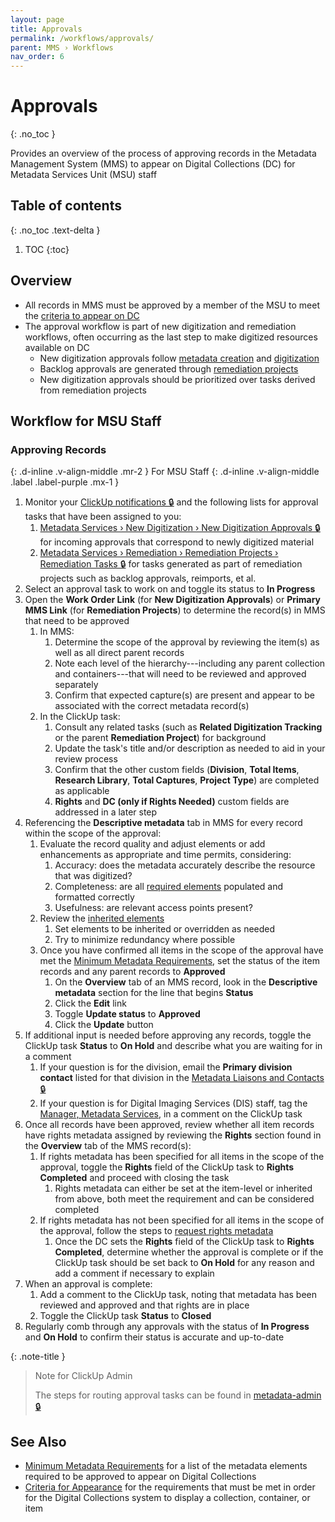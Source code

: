 ```yaml
---
layout: page
title: Approvals
permalink: /workflows/approvals/
parent: MMS › Workflows
nav_order: 6
---
```


# Approvals
{: .no_toc }

Provides an overview of the process of approving records in the Metadata Management System (MMS) to appear on Digital Collections (DC) for Metadata Services Unit (MSU) staff

## Table of contents
{: .no_toc .text-delta }

1. TOC
{:toc}

## Overview
- All records in MMS must be approved by a member of the MSU to meet the [criteria to appear on DC](/metadata-documentation/dc/criteria/)
- The approval workflow is part of new digitization and remediation workflows, often occurring as the last step to make digitized resources available on DC
    - New digitization approvals follow [metadata creation](/metadata-documentation/workflows/create-import/) and [digitization](/metadata-documentation/workflows/digitization/)
    - Backlog approvals are generated through [remediation projects](/metadata-documentation/workflows/remediation/)
    - New digitization approvals should be prioritized over tasks derived from remediation projects

## Workflow for MSU Staff

### Approving Records
{: .d-inline .v-align-middle .mr-2 }
For MSU Staff
{: .d-inline .v-align-middle .label .label-purple .mx-1 }
1. Monitor your [ClickUp notifications 🔒](https://app.clickup.com/2305128/notifications) and the following lists for approval tasks that have been assigned to you:
    1. [Metadata Services › New Digitization › New Digitization Approvals 🔒](https://app.clickup.com/2305128/v/l/6-180919377-1) for incoming approvals that correspond to newly digitized material
    1. [Metadata Services › Remediation › Remediation Projects › Remediation Tasks 🔒](https://app.clickup.com/2305128/v/l/26b38-8667) for tasks generated as part of remediation projects such as backlog approvals, reimports, et al.
1. Select an approval task to work on and toggle its status to **In Progress**
1. Open the **Work Order Link** (for **New Digitization Approvals**) or **Primary MMS Link** (for **Remediation Projects**) to determine the record(s) in MMS that need to be approved
    1. In MMS:
        1. Determine the scope of the approval by reviewing the item(s) as well as all direct parent records
        1. Note each level of the hierarchy---including any parent collection and containers---that will need to be reviewed and approved separately
        1. Confirm that expected capture(s) are present and appear to be associated with the correct metadata record(s)
    1. In the ClickUp task:
        1. Consult any related tasks (such as **Related Digitization Tracking** or the parent **Remediation Project**) for background
        1. Update the task's title and/or description as needed to aid in your review process
        1. Confirm that the other custom fields (**Division**, **Total Items**, **Research Library**, **Total Captures**, **Project Type**) are completed as applicable
        1. **Rights** and **DC (only if Rights Needed)** custom fields are addressed in a later step
1. Referencing the **Descriptive metadata** tab in MMS for every record within the scope of the approval:
    1. Evaluate the record quality and adjust elements or add enhancements as appropriate and time permits, considering:
        1. Accuracy: does the metadata accurately describe the resource that was digitized?
        1. Completeness: are all [required elements](/metadata-documentation/metadata/guidelines/#minimum-metadata-requirements) populated and formatted correctly
        1. Usefulness: are relevant access points present?
    1. Review the [inherited elements](/metadata-documentation/metadata/guidelines/#inheritance)
        1. Set elements to be inherited or overridden as needed
        1. Try to minimize redundancy where possible
    1. Once you have confirmed all items in the scope of the approval have met the [Minimum Metadata Requirements](/metadata-documentation/metadata/guidelines/#minimum-metadata-requirements), set the status of the item records and any parent records to **Approved**
        1. On the **Overview** tab of an MMS record, look in the **Descriptive metadata** section for the line that begins **Status**
        1. Click the **Edit** link
        1. Toggle **Update status** to **Approved**
        1. Click the **Update** button
1. If additional input is needed before approving any records, toggle the ClickUp task **Status** to **On Hold** and describe what you are waiting for in a comment
    1. If your question is for the division, email the **Primary division contact** listed for that division in the [Metadata Liaisons and Contacts 🔒](https://docs.google.com/spreadsheets/d/1P-YDJigon640fTCLP4Ig4-zmzqrX88v5M24ShuxFNVY/edit)
    1. If your question is for Digital Imaging Services (DIS) staff, tag the [Manager, Metadata Services](/metadata-documentation/contact/), in a comment on the ClickUp task
1. Once all records have been approved, review whether all item records have rights metadata assigned by reviewing the **Rights** section found in the **Overview** tab of the MMS record(s):
   1. If rights metadata has been specified for all items in the scope of the approval, toggle the **Rights** field of the ClickUp task to **Rights Completed** and proceed with closing the task
      1. Rights metadata can either be set at the item-level or inherited from above, both meet the requirement and can be considered completed
   1. If rights metadata has not been specified for all items in the scope of the approval, follow the steps to [request rights metadata](/metadata-documentation/workflows/rights/#steps)
      1. Once the DC sets the **Rights** field of the ClickUp task to **Rights Completed**, determine whether the approval is complete or if the ClickUp task should be set back to **On Hold** for any reason and add a comment if necessary to explain
1. When an approval is complete:
    1. Add a comment to the ClickUp task, noting that metadata has been reviewed and approved and that rights are in place
    1. Toggle the ClickUp task **Status** to **Closed**
1. Regularly comb through any approvals with the status of **In Progress** and **On Hold** to confirm their status is accurate and up-to-date

{: .note-title }
> Note for ClickUp Admin
>
> The steps for routing approval tasks can be found in [metadata-admin 🔒](https://github.com/NYPL/metadata-admin/blob/main/clickup.md#new-digitization-approvals)

## See Also

- [Minimum Metadata Requirements](/metadata-documentation/metadata/guidelines/#minimum-metadata-requirements) for a list of the metadata elements required to be approved to appear on Digital Collections
- [Criteria for Appearance](/metadata-documentation/dc/criteria/) for the requirements that must be met in order for the Digital Collections system to display a collection, container, or item